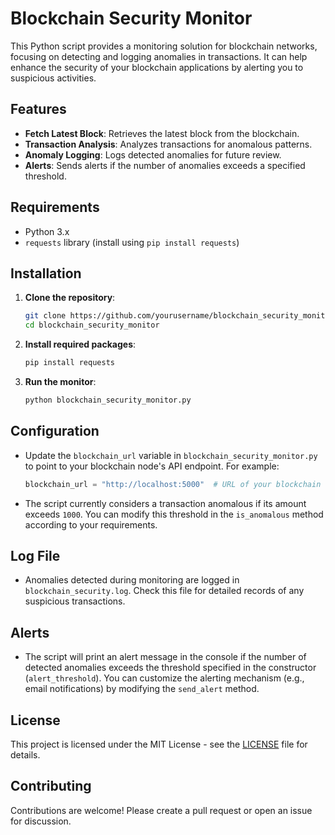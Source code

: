 # Blockchain Security Monitor

This Python script provides a monitoring solution for blockchain networks, focusing on detecting and logging anomalies in transactions. It can help enhance the security of your blockchain applications by alerting you to suspicious activities.

## Features

- **Fetch Latest Block**: Retrieves the latest block from the blockchain.
- **Transaction Analysis**: Analyzes transactions for anomalous patterns.
- **Anomaly Logging**: Logs detected anomalies for future review.
- **Alerts**: Sends alerts if the number of anomalies exceeds a specified threshold.

## Requirements

- Python 3.x
- `requests` library (install using `pip install requests`)

## Installation

1. **Clone the repository**:

    ```bash
    git clone https://github.com/yourusername/blockchain_security_monitor.git
    cd blockchain_security_monitor
    ```

2. **Install required packages**:

    ```bash
    pip install requests
    ```

3. **Run the monitor**:

    ```bash
    python blockchain_security_monitor.py
    ```

## Configuration

- Update the `blockchain_url` variable in `blockchain_security_monitor.py` to point to your blockchain node's API endpoint. For example:

    ```python
    blockchain_url = "http://localhost:5000"  # URL of your blockchain node
    ```

- The script currently considers a transaction anomalous if its amount exceeds `1000`. You can modify this threshold in the `is_anomalous` method according to your requirements.

## Log File

- Anomalies detected during monitoring are logged in `blockchain_security.log`. Check this file for detailed records of any suspicious transactions.

## Alerts

- The script will print an alert message in the console if the number of detected anomalies exceeds the threshold specified in the constructor (`alert_threshold`). You can customize the alerting mechanism (e.g., email notifications) by modifying the `send_alert` method.

## License

This project is licensed under the MIT License - see the [LICENSE](LICENSE) file for details.

## Contributing

Contributions are welcome! Please create a pull request or open an issue for discussion.

